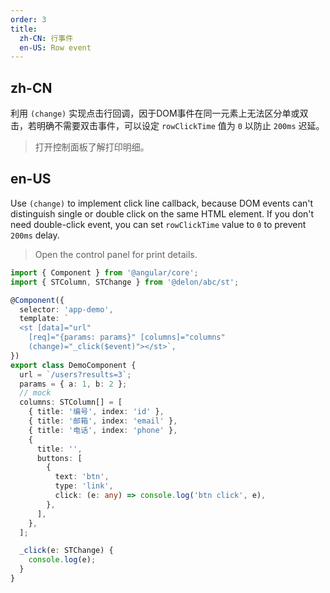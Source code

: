 ```yaml
---
order: 3
title:
  zh-CN: 行事件
  en-US: Row event
---
```


## zh-CN

利用 `(change)` 实现点击行回调，因于DOM事件在同一元素上无法区分单或双击，若明确不需要双击事件，可以设定 `rowClickTime` 值为 `0` 以防止 `200ms` 迟延。

> 打开控制面板了解打印明细。

## en-US

Use `(change)` to implement click line callback, because DOM events can't distinguish single or double click on the same HTML element. If you don't need double-click event, you can set `rowClickTime` value to `0` to prevent `200ms` delay.

> Open the control panel for print details.

```ts
import { Component } from '@angular/core';
import { STColumn, STChange } from '@delon/abc/st';

@Component({
  selector: 'app-demo',
  template: `
  <st [data]="url"
    [req]="{params: params}" [columns]="columns"
    (change)="_click($event)"></st>`,
})
export class DemoComponent {
  url = `/users?results=3`;
  params = { a: 1, b: 2 };
  // mock
  columns: STColumn[] = [
    { title: '编号', index: 'id' },
    { title: '邮箱', index: 'email' },
    { title: '电话', index: 'phone' },
    {
      title: '',
      buttons: [
        {
          text: 'btn',
          type: 'link',
          click: (e: any) => console.log('btn click', e),
        },
      ],
    },
  ];

  _click(e: STChange) {
    console.log(e);
  }
}
```
